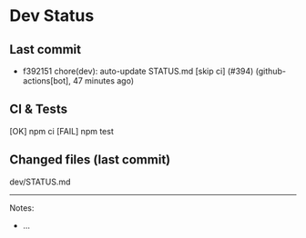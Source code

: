 # Dev Status

## Last commit
- f392151 chore(dev): auto-update STATUS.md [skip ci] (#394) (github-actions[bot], 47 minutes ago)
## CI & Tests
[OK] npm ci
[FAIL] npm test

## Changed files (last commit)
dev/STATUS.md

---
Notes:
- ...
